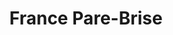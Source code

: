 ---
title: "France Pare-Brise"
url: /digne-les-bains/france-pare-brise/
shop: réparation de voitures
---
